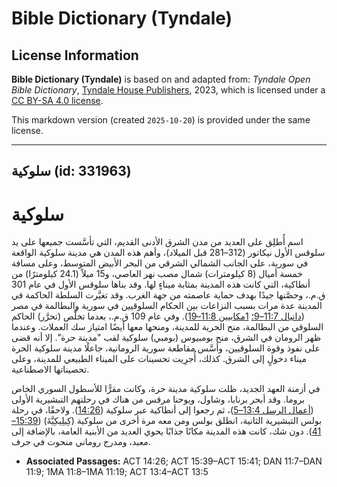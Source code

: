 # Bible Dictionary (Tyndale)

## License Information

**Bible Dictionary (Tyndale)** is based on and adapted from: _Tyndale Open Bible Dictionary_, [Tyndale House Publishers](https://tyndaleopenresources.com/), 2023, which is licensed under a [CC BY-SA 4.0 license](https://creativecommons.org/licenses/by-sa/4.0/legalcode.en).

This markdown version (created `2025-10-20`) is provided under the same license.



--------------------------------

## سلوكية (id: 331963)

سلوكية
======

اسم أُطلِق على العديد من مدن الشرق الأدنى القديم، التي تأسَّست جميعها على يد سلوقس الأول نيكاتور (312–281 قبل الميلاد)، وأهم هذه المدن هي مدينة سلوكية الواقعة في سورية، على الجانب الشمالي الشرقي من البحر الأبيض المتوسط، وعلى مسافة خمسة أميال (8 كيلومترات) شمال مصب نهر العاصي، و15 ميلاً (24\.1 كيلومترًا) من أنطاكية، التي كانت هذه المدينة بمثابة ميناءٍ لها. وقد بناها سلوقس الأول في عام 301 ق.م.، وحصَّنها جيدًا بهدف حماية عاصمته من جهة الغرب. وقد تغيَّرت السلطة الحاكمة في المدينة عدة مرات بسبب النزاعات بين الحكام السلوقيين في سورية والبطالمة في مصر ([دانيال 11:7–9؛](https://ref.ly/Dan11:7-Dan11:9) [1مكابيين 11:8–19](https://ref.ly/1Macc11:8-1Macc11:19)). وفي عام 109 ق.م.، بعدما تخلَّص (تحرَّر) الحاكم السلوقي من البطالمة، منح الحرية للمدينة، ومنحها معها أيضًا امتياز سك العملات. وعندما ظهر الرومان في الشرق، منح بومبيوس (بومبي) سلوكية لقب "مدينة حرة". إلا أنه قضى على نفوذ وقوة السلوقيين، وأسَّس مقاطعة سورية الرومانية، جاعلًا مدينة سلوكية الحرة ميناء دخولٍ إلى الشرق. كذلك، أُجرِيت تحسينات على الميناء الطبيعي للمدينة، وعلى تحصيناتها الاصطناعية.

في أزمنة العهد الجديد، ظلت سلوكية مدينة حرة، وكانت مقرًّا للأسطول السوري الخاص بروما. وقد أبحر برنابا، وشاول، ويوحنا مرقس من هناك في رحلتهم التبشيرية الأولى ([أعمال الرسل 13:4–5](https://ref.ly/Acts13:4-Acts13:5))، ثم رجعوا إلى أنطاكية عبر سلوكية ([14:26](https://ref.ly/Acts14:26)). ولاحقًا، في رحلة بولس التبشيرية الثانية، انطلق بولس ومن معه مرة أخرى من سلوكية (كِيلِيكِيَّةَ) ([15:39–41](https://ref.ly/Acts15:39-Acts15:41)). دون شك، كانت هذه المدينة مكانًا جذابًا يحوي العديد من الأبنية العامة، بالإضافة إلى معبد، ومدرج روماني منحوت في جرف.

* **Associated Passages:** ACT 14:26; ACT 15:39–ACT 15:41; DAN 11:7–DAN 11:9; 1MA 11:8–1MA 11:19; ACT 13:4–ACT 13:5

